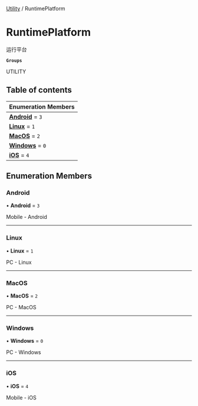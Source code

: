 [Utility](../groups/Utility.Utility.md) / RuntimePlatform

# RuntimePlatform <Badge type="tip" text="Enumeration" /> <Score text="RuntimePlatform" />

运行平台

**`Groups`**

UTILITY

## Table of contents

| Enumeration Members |
| :-----|
| **[Android](Type.RuntimePlatform.md#android)** = ``3`` <br> |
| **[Linux](Type.RuntimePlatform.md#linux)** = ``1`` <br> |
| **[MacOS](Type.RuntimePlatform.md#macos)** = ``2`` <br> |
| **[Windows](Type.RuntimePlatform.md#windows)** = ``0`` <br> |
| **[iOS](Type.RuntimePlatform.md#ios)** = ``4`` <br> |

## Enumeration Members

### Android <Score text="Android" /> 

• **Android** = ``3``

Mobile - Android

___

### Linux <Score text="Linux" /> 

• **Linux** = ``1``

PC - Linux

___

### MacOS <Score text="MacOS" /> 

• **MacOS** = ``2``

PC - MacOS

___

### Windows <Score text="Windows" /> 

• **Windows** = ``0``

PC - Windows

___

### iOS <Score text="iOS" /> 

• **iOS** = ``4``

Mobile - iOS
